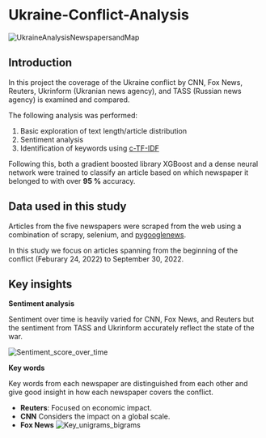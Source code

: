 # Ukraine-Conflict-Analysis

![UkraineAnalysisNewspapersandMap](https://user-images.githubusercontent.com/117476344/200758790-9dec9481-ffc5-4a56-9a80-d69cbfbae4ff.png)

## Introduction ##

In this project the coverage of the Ukraine conflict by CNN, Fox News, Reuters, Ukrinform (Ukranian news agency), and TASS (Russian news agency) is examined and compared.

The following analysis was performed:

1. Basic exploration of text length/article distribution
2. Sentiment analysis
3. Identification of keywords using [c-TF-IDF](https://github.com/MaartenGr/cTFIDF)

Following this, both a gradient boosted library XGBoost and a dense neural network were trained to classify an article based on which newspaper it belonged to with over **95 %** accuracy.

## Data used in this study ##

Articles from the five newspapers were scraped from the web using a combination of scrapy, selenium, and [pygooglenews](https://github.com/kotartemiy/pygooglenews).  

In this study we focus on articles spanning from the beginning of the conflict (Feburary 24, 2022) to September 30, 2022.

## Key insights ##

**Sentiment analysis**

Sentiment over time is heavily varied for CNN, Fox News, and Reuters but the sentiment from TASS and Ukrinform accurately reflect the state of the war.

![Sentiment_score_over_time](https://user-images.githubusercontent.com/117476344/200761361-996f92bd-873f-431c-965d-74c5915e761e.png)

**Key words**

Key words from each newspaper are distinguished from each other and give good insight in how each newspaper covers the conflict.
* **Reuters**: Focused on economic impact.
* **CNN** Considers the impact on a global scale.
* **Fox News** 
![Key_unigrams_bigrams](https://user-images.githubusercontent.com/117476344/200761916-5098c357-ec91-4914-a5a8-2bcc583c0431.png)


